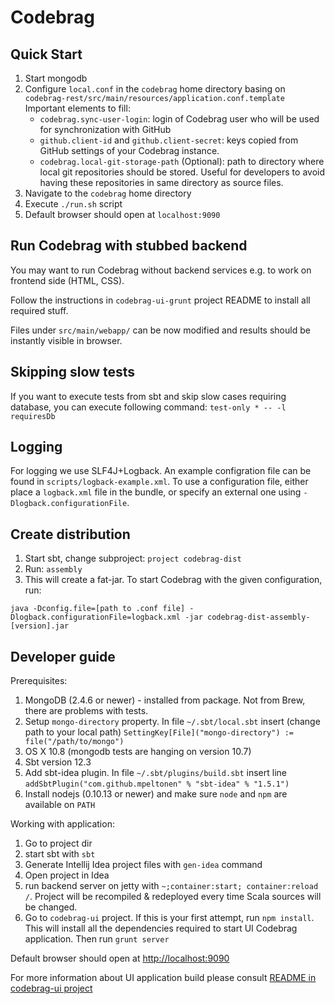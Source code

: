 # Codebrag

Quick Start
---

1. Start mongodb
2. Configure `local.conf` in the `codebrag` home directory basing on `codebrag-rest/src/main/resources/application.conf.template`
Important elements to fill:
    * `codebrag.sync-user-login`: login of Codebrag user who will be used for synchronization with GitHub
    * `github.client-id` and `github.client-secret`: keys copied from GitHub settings of your Codebrag instance.
    * `codebrag.local-git-storage-path` (Optional): path to directory where local git repositories should be stored. Useful for developers to avoid having these repositories in same directory as source files.
3. Navigate to the `codebrag` home directory
4. Execute `./run.sh` script
5. Default browser should open at `localhost:9090`

Run Codebrag with stubbed backend
---

You may want to run Codebrag without backend services e.g. to work on frontend side (HTML, CSS).

Follow the instructions in `codebrag-ui-grunt` project README to install all required stuff.

Files under `src/main/webapp/` can be now modified and results should be instantly visible in browser.

Skipping slow tests
---
If you want to execute tests from sbt and skip slow cases requiring database, you can execute following command:
`test-only * -- -l requiresDb`

Logging
---

For logging we use SLF4J+Logback. An example configration file can be found in `scripts/logback-example.xml`. To use a
configuration file, either place a `logback.xml` file in the bundle, or specify an external one using
`-Dlogback.configurationFile`.

Create distribution
---

1. Start sbt, change subproject: `project codebrag-dist`
2. Run: `assembly`
3. This will create a fat-jar. To start Codebrag with the given configuration, run:

````
java -Dconfig.file=[path to .conf file] -Dlogback.configurationFile=logback.xml -jar codebrag-dist-assembly-[version].jar
````

Developer guide
---

Prerequisites:

1. MongoDB (2.4.6 or newer) - installed from package. Not from Brew, there are problems with tests.
2. Setup `mongo-directory` property. In file `~/.sbt/local.sbt` insert (change path to your local path) `SettingKey[File]("mongo-directory") := file("/path/to/mongo")`
3. OS X 10.8 (mongodb tests are hanging on version 10.7)
4. Sbt version 12.3
5. Add sbt-idea plugin. In file `~/.sbt/plugins/build.sbt` insert line `addSbtPlugin("com.github.mpeltonen" % "sbt-idea" % "1.5.1")`
6. Install nodejs (0.10.13 or newer) and make sure `node` and `npm` are available on `PATH`

Working with application:

1. Go to project dir
2. start sbt with `sbt`
3. Generate Intellij Idea project files with `gen-idea` command
4. Open project in Idea
5. run backend server on jetty with `~;container:start; container:reload /`. Project will be recompiled & redeployed every time Scala sources will be changed.
6. Go to `codebrag-ui` project. If this is your first attempt, run `npm install`. This will install all the dependencies required to start UI Codebrag application. Then run `grunt server`

Default browser should open at [http://localhost:9090](http://localhost:9090)

For more information about UI application build please consult [README in codebrag-ui project](codebrag-ui/)
